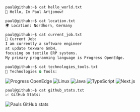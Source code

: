 ```bash
paul@github:~$ cat hello_world.txt
👋 Hello, Im Paul Artjomow!

paul@github:~$ cat location.txt
🌍 Location: Nordhorn, Germany

paul@github:~$ cat current_job.txt
💼 Current Job: 
I am currently a software engineer 
at update texware GmbH,
focusing on textile ERP systems.
My primary programming language is Progress OpenEdge.

paul@github:~$ cat technologies_tools.txt
🔧 Technologies & Tools:
```
![Progress OpenEdge](https://img.shields.io/badge/Progress%20OpenEdge-0033A0?style=flat&logo=progress&logoColor=white)
![Linux](https://img.shields.io/badge/linux-FCC624?style=flat&logo=linux&logoColor=black)
![Java](https://img.shields.io/badge/java-007396?style=flat&logo=openjdk&logoColor=white)
![TypeScript](https://img.shields.io/badge/TypeScript-3178C6?style=flat&logo=typescript&logoColor=white)
![Next.js](https://img.shields.io/badge/Next.js-000000?style=flat&logo=next.js&logoColor=white)

```bash
paul@github:~$ cat github_stats.txt
📈 GitHub Stats:
```
![Pauls GitHub stats](https://github-readme-stats.vercel.app/api?username=paulartjomow&show_icons=true&theme=radical)
